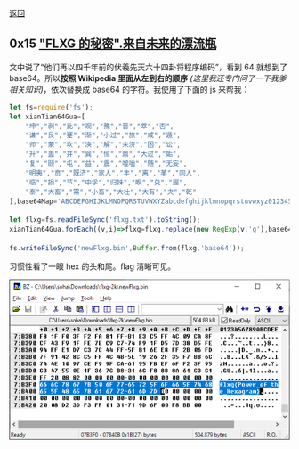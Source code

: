 [返回](./README.md)

## 0x15 ["FLXG 的秘密".来自未来的漂流瓶](./secret_of_flxg.md)

文中说了“他们再以四千年前的伏羲先天六十四卦将程序编码”，看到 64 就想到了 base64。所以**按照 Wikipedia 里面从左到右的顺序** *(这里我还专门问了一下我爹相关知识)*，依次替换成 base64 的字符。我使用了下面的 js 来帮我：

```javascript
let fs=require('fs');
let xianTian64Gua=[
	"坤","剥","比","观","豫","晋","萃","否",
	"谦","艮","蹇","渐","小过","旅","咸","遁",
	"师","蒙","坎","涣","解","未济","困","讼",
	"升","蛊","井","巽","恒","鼎","大过","姤",
	"复","颐","屯","益","震","噬嗑","随","无妄",
	"明夷","贲","既济","家人","丰","离","革","同人",
	"临","损","节","中孚","归妹","睽","兑","履",
	"泰","大畜","需","小畜","大壮","大有","夬","乾"
],base64Map='ABCDEFGHIJKLMNOPQRSTUVWXYZabcdefghijklmnopqrstuvwxyz0123456789-_';

let flxg=fs.readFileSync('flxg.txt').toString();
xianTian64Gua.forEach((v,i)=>flxg=flxg.replace(new RegExp(v,'g'),base64Map.charAt(i)));

fs.writeFileSync('newFlxg.bin',Buffer.from(flxg,'base64'));
```

习惯性看了一眼 hex 的头和尾。flag 清晰可见。

![Snipaste_2018-10-15_13-43-37.png](./images/2639092579.png)
